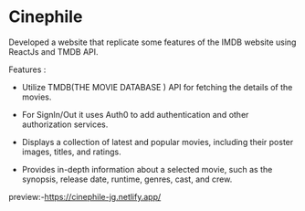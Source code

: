 # Cinephile
Developed a website that replicate some features of the IMDB website using ReactJs and TMDB API.

Features :

 - Utilize TMDB(THE MOVIE DATABASE ) API for fetching the details of the movies.
 
 - For SignIn/Out it uses Auth0 to add authentication and other authorization services.
 
 - Displays a collection of latest and popular movies, including their poster images, titles, and ratings.
 
 -  Provides in-depth information about a selected movie, such as the synopsis, release date, runtime, genres, cast, and crew.
 

preview:-https://cinephile-jg.netlify.app/
